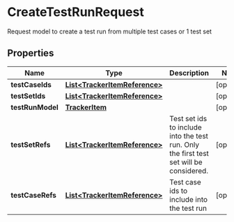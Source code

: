 

# CreateTestRunRequest

Request model to create a test run from multiple test cases or 1 test set

## Properties

| Name | Type | Description | Notes |
|------------ | ------------- | ------------- | -------------|
|**testCaseIds** | [**List&lt;TrackerItemReference&gt;**](TrackerItemReference.md) |  |  [optional] |
|**testSetIds** | [**List&lt;TrackerItemReference&gt;**](TrackerItemReference.md) |  |  [optional] |
|**testRunModel** | [**TrackerItem**](TrackerItem.md) |  |  [optional] |
|**testSetRefs** | [**List&lt;TrackerItemReference&gt;**](TrackerItemReference.md) | Test set ids to include into the test run. Only the first test set will be considered. |  [optional] |
|**testCaseRefs** | [**List&lt;TrackerItemReference&gt;**](TrackerItemReference.md) | Test case ids to include into the test run |  [optional] |



